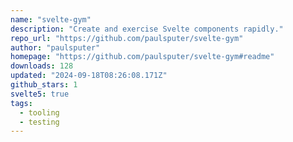 ```yaml
---
name: "svelte-gym"
description: "Create and exercise Svelte components rapidly."
repo_url: "https://github.com/paulsputer/svelte-gym"
author: "paulsputer"
homepage: "https://github.com/paulsputer/svelte-gym#readme"
downloads: 128
updated: "2024-09-18T08:26:08.171Z"
github_stars: 1
svelte5: true
tags: 
  - tooling
  - testing
---
```

